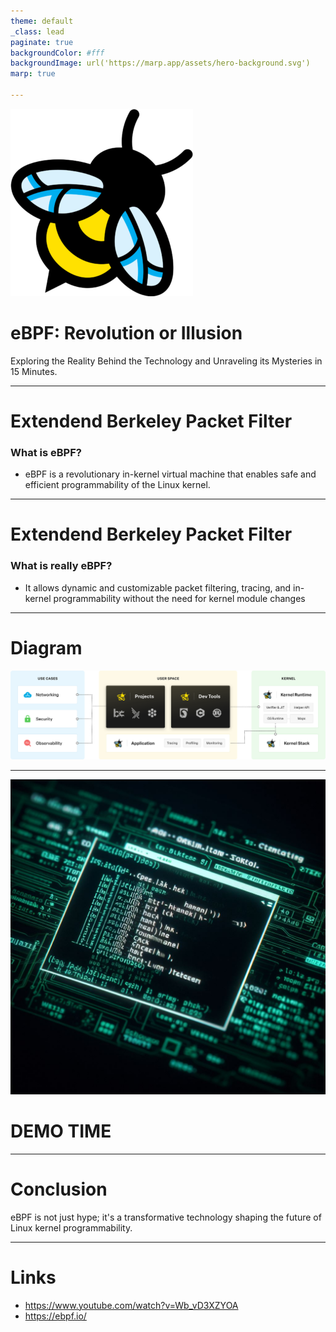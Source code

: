 ```yaml
---
theme: default
_class: lead
paginate: true
backgroundColor: #fff
backgroundImage: url('https://marp.app/assets/hero-background.svg')
marp: true

---
```


![bg left:40% 80%](./images/ebpf-icon-292x300.png)

# **eBPF: Revolution or Illusion**

Exploring the Reality Behind the Technology and Unraveling its Mysteries in 15 Minutes.


---

# Extendend Berkeley Packet Filter

### What is eBPF?

- eBPF is a revolutionary in-kernel virtual machine that enables safe and efficient programmability of the Linux kernel.

---

# Extendend Berkeley Packet Filter

### What is really eBPF?

- It allows dynamic and customizable packet filtering, tracing, and in-kernel programmability without the need for kernel module changes

---

# Diagram

![](./images/ebpf-diagram.svg)

---

<style scoped>
section {
  display: flex;
  flex-direction: column;
  justify-content: center;
  text-align: center;
}

</style>

![bg left:50% 80%](./images/demo.jpg)

# DEMO TIME 

---
# Conclusion

eBPF is not just hype; it's a transformative technology shaping the future of Linux kernel programmability.

---

# Links

- https://www.youtube.com/watch?v=Wb_vD3XZYOA
- https://ebpf.io/
